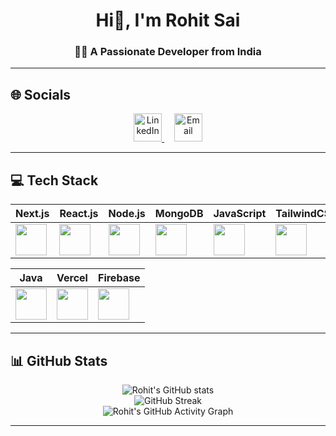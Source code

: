 <div align="center">

# Hi👋, I'm Rohit Sai  
### 👨‍💻 A Passionate Developer from India  

</div>

---

## 🌐 Socials  

<p align="center">
  <a href="https://www.linkedin.com/in/rohitsaimuppana/" target="_blank">
    <img src="https://skillicons.dev/icons?i=linkedin" width="45px" alt="LinkedIn"/>
  </a>
  &nbsp;&nbsp;&nbsp;
  <a href="mailto:rohitmuppana44@gmail.com" target="_blank">
    <img src="https://skillicons.dev/icons?i=gmail" width="45px" alt="Email"/>
  </a>
</p>

---

## 💻 Tech Stack  

| Next.js | React.js | Node.js | MongoDB | JavaScript | TailwindCSS | HTML5 | CSS3 | Express | NPM |
|---------|----------|---------|---------|------------|-------------|-------|------|---------|-----|
| <img src="https://skillicons.dev/icons?i=nextjs" width="50px"/> | <img src="https://skillicons.dev/icons?i=react" width="50px"/> | <img src="https://skillicons.dev/icons?i=nodejs" width="50px"/> | <img src="https://skillicons.dev/icons?i=mongodb" width="50px"/> | <img src="https://skillicons.dev/icons?i=javascript" width="50px"/> | <img src="https://skillicons.dev/icons?i=tailwind" width="50px"/> | <img src="https://skillicons.dev/icons?i=html" width="50px"/> | <img src="https://skillicons.dev/icons?i=css" width="50px"/> | <img src="https://skillicons.dev/icons?i=express" width="50px"/> | <img src="https://skillicons.dev/icons?i=npm" width="50px"/> |

| Java | Vercel | Firebase |
|------|--------|----------|
| <img src="https://skillicons.dev/icons?i=java" width="50px"/> | <img src="https://skillicons.dev/icons?i=vercel" width="50px"/> | <img src="https://skillicons.dev/icons?i=firebase" width="50px"/> |

---

## 📊 GitHub Stats  

<div align="center">

![Rohit's GitHub stats](https://github-readme-stats.vercel.app/api?username=rohitgnangit&show_icons=true&theme=radical)  
![GitHub Streak](https://streak-stats.demolab.com?user=rohitgnangit&theme=radical)  
![Rohit's GitHub Activity Graph](https://github-readme-activity-graph.vercel.app/graph?username=rohitgnangit&theme=github-compact)

</div>

---

<!-- Proudly created with GPRM ( https://gprm.itsvg.in ) -->
